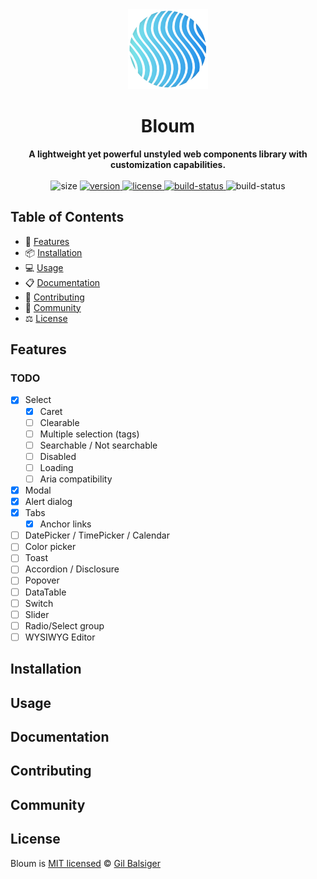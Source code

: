<div align="center">
    <a href="https://bloum.dev">
        <img src="https://github.com/balsigergil/bloum/blob/main/.github/bloum.png" height="128" alt="logo">
    </a>
    <h1>Bloum</h1>
    <strong>A lightweight yet powerful unstyled web components library with customization capabilities.</strong>
    <br>
    <br>
    <div align="center">
        <img alt="size" src="https://img.shields.io/bundlephobia/minzip/bloum?style=for-the-badge">
        <a aria-label="NPM version" href="https://www.npmjs.com/package/bloum">
            <img alt="version" src="https://img.shields.io/npm/v/bloum.svg?style=for-the-badge">
        </a>
        <a aria-label="License" href="https://github.com/balsigergil/bloum/blob/main/LICENSE">
            <img alt="license" src="https://img.shields.io/npm/l/bloum.svg?style=for-the-badge">
        </a>
        <a aria-label="Build status" href="https://github.com/balsigergil/bloum/blob/main/LICENSE">
            <img alt="build-status" src="https://img.shields.io/github/actions/workflow/status/balsigergil/bloum/build?style=for-the-badge">
        </a>
        <img alt="build-status" src="https://img.shields.io/badge/compliant-blue?style=for-the-badge&label=webcomponents&logo=data%3Aimage%2Fsvg%2Bxml%3Bbase64%2CPHN2ZyB3aWR0aD0iMTYxIiBoZWlnaHQ9IjEzMiIgdmlld0JveD0iMCAwIDE2MSAxMzIiIHhtbG5zPSJodHRwOi8vd3d3LnczLm9yZy8yMDAwL3N2ZyI%2BPGRlZnM%2BPGxpbmVhckdyYWRpZW50IHgxPSIwJSIgeTE9IjUwJSIgeTI9IjUwJSIgaWQ9ImEiPjxzdG9wIHN0b3AtY29sb3I9IiMyQTNCOEYiIG9mZnNldD0iMCUiLz48c3RvcCBzdG9wLWNvbG9yPSIjMjlBQkUyIiBvZmZzZXQ9IjEwMCUiLz48L2xpbmVhckdyYWRpZW50PjxsaW5lYXJHcmFkaWVudCB4MT0iMCUiIHkxPSI1MCUiIHkyPSI1MCUiIGlkPSJiIj48c3RvcCBzdG9wLWNvbG9yPSIjMkEzQjhGIiBvZmZzZXQ9IjAlIi8%2BPHN0b3Agc3RvcC1jb2xvcj0iIzI5QUJFMiIgb2Zmc2V0PSIxMDAlIi8%2BPC9saW5lYXJHcmFkaWVudD48bGluZWFyR3JhZGllbnQgeDE9IjEwMCUiIHkxPSI1MCUiIHgyPSIwJSIgeTI9IjUwJSIgaWQ9ImMiPjxzdG9wIHN0b3AtY29sb3I9IiNCNEQ0NEUiIG9mZnNldD0iMCUiLz48c3RvcCBzdG9wLWNvbG9yPSIjRTdGNzE2IiBvZmZzZXQ9IjEwMCUiLz48L2xpbmVhckdyYWRpZW50PjxsaW5lYXJHcmFkaWVudCB4MT0iMTAwJSIgeTE9IjUwJSIgeDI9IjAlIiB5Mj0iNTAlIiBpZD0iZCI%2BPHN0b3Agc3RvcC1jb2xvcj0iI0I0RDQ0RSIgb2Zmc2V0PSIwJSIvPjxzdG9wIHN0b3AtY29sb3I9IiNFN0Y3MTYiIG9mZnNldD0iMTAwJSIvPjwvbGluZWFyR3JhZGllbnQ%2BPC9kZWZzPjxnIGZpbGw9Im5vbmUiIGZpbGwtcnVsZT0iZXZlbm9kZCI%2BPHBhdGggZmlsbD0iIzE2NkRBNSIgZD0iTTE2MC42IDY1LjlsLTE3LjQgMjkuMy0yNC40LTI5LjcgMjQuNC0yOC45eiIvPjxwYXRoIGZpbGw9IiM4RkRCNjkiIGQ9Ik0xNDEuMyAxMDAuMmwtMjYuNS0zMS43LTE1LjkgMjYuNiAyNC43IDM2LjF6Ii8%2BPHBhdGggZmlsbD0iIzE2NkRBNSIgZD0iTTE0MSAzMS40bC0yNi4yIDMxLjgtMTUuOS0yNi42TDEyMy42Ljl6Ii8%2BPHBhdGggZmlsbD0idXJsKCNhKSIgb3BhY2l0eT0iLjk1IiBkPSJNNjEuMSAzMS40SDE0MUwxMjMuNC45SDc4Ljd6Ii8%2BPHBhdGggZmlsbD0idXJsKCNiKSIgb3BhY2l0eT0iLjk1IiBkPSJNMTE0LjggNjMuM0gxNTlsLTE1LjktMjYuOEg5OC44Ii8%2BPHBhdGggZmlsbD0idXJsKCNjKSIgb3BhY2l0eT0iLjk1IiBkPSJNMTQxLjMgMTAwLjNINjFsMTcuNiAzMC41aDQ1eiIvPjxwYXRoIGZpbGw9IiMwMTAxMDEiIGQ9Ik03OC42IDEzMC44TDQxIDY1LjggNzkuMS44SDM3LjlMLjQgNjUuOGwzNy41IDY1eiIvPjxwYXRoIGZpbGw9InVybCgjZCkiIG9wYWNpdHk9Ii45NSIgZD0iTTExNC44IDY4LjRIMTU5bC0xNS45IDI2LjhIOTguOCIvPjwvZz48L3N2Zz4%3D">
    </div>
</div>

## Table of Contents

- 🚀 [Features](#features)
- 📦 [Installation](#installation)
- 💻 [Usage](#usage)
- 📋 [Documentation](#documentation)
- 📝 [Contributing](#contributing)
- 💬 [Community](#community)
- ⚖️ [License](#license)

## Features

### TODO

- [x] Select
    - [x] Caret
    - [ ] Clearable
    - [ ] Multiple selection (tags)
    - [ ] Searchable / Not searchable
    - [ ] Disabled
    - [ ] Loading
    - [ ] Aria compatibility
- [x] Modal
- [x] Alert dialog
- [x] Tabs
    - [x] Anchor links
- [ ] DatePicker / TimePicker / Calendar
- [ ] Color picker
- [ ] Toast
- [ ] Accordion / Disclosure
- [ ] Popover
- [ ] DataTable
- [ ] Switch
- [ ] Slider
- [ ] Radio/Select group
- [ ] WYSIWYG Editor

## Installation

## Usage

## Documentation

## Contributing

## Community

## License

Bloum is [MIT licensed](./LICENSE) &copy; [Gil Balsiger](https://github.com/balsigergil)
